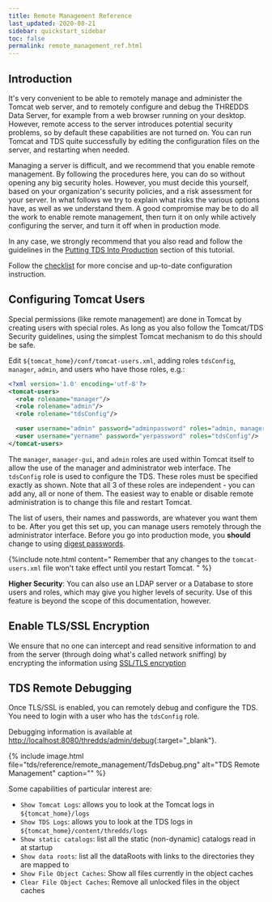 ```yaml
---
title: Remote Management Reference
last_updated: 2020-08-21
sidebar: quickstart_sidebar
toc: false
permalink: remote_management_ref.html
---
```


## Introduction

It's very convenient to be able to remotely manage and administer the Tomcat web server, and to remotely configure and debug the THREDDS Data Server, for example from a web browser running on your desktop.
However, remote access to the server introduces potential security problems, so by default these capabilities are not turned on.
You can run Tomcat and TDS quite successfully by editing the configuration files on the server, and restarting when needed.

Managing a server is difficult, and we recommend that you enable remote management.
By following the procedures here, you can do so without opening any big security holes.
However, you must decide this yourself, based on your organization's security policies, and a risk assessment for your server.
In what follows we try to explain what risks the various options have, as well as we understand them.
A good compromise may be to do all the work to enable remote management, then turn it on only while actively configuring the server, and turn it off when in production mode.

In any case, we strongly recommend that you also read and follow the guidelines in the [Putting TDS Into Production](tomcat_permissions.html) section of this tutorial.

Follow the [checklist](installation_checklist.html) for more concise and up-to-date configuration instruction.

## Configuring Tomcat Users

Special permissions (like remote management) are done in Tomcat by creating users with special roles.
As long as you also follow the Tomcat/TDS Security guidelines, using the simplest Tomcat mechanism to do this should be safe.

Edit `${tomcat_home}/conf/tomcat-users.xml`, adding roles `tdsConfig`, `manager`, `admin`, and users who have those roles, e.g.:

~~~xml
<?xml version='1.0' encoding='utf-8'?>
<tomcat-users>
  <role rolename="manager"/>
  <role rolename="admin"/>
  <role rolename="tdsConfig"/>

  <user username="admin" password="adminpassword" roles="admin, manager-gui, manager"/>
  <user username="yername" password="yerpassword" roles="tdsConfig"/>
</tomcat-users>
~~~

The `manager`, `manager-gui`, and `admin` roles are used within Tomcat itself to allow the use of the manager and administrator web interface.
The `tdsConfig` role is used to configure the TDS.
These roles must be specified exactly as shown.
Note that all 3 of these roles are independent - you can add any, all or none of them.
The easiest way to enable or disable remote administration is to change this file and restart Tomcat.

The list of users, their names and passwords, are whatever you want them to be.
After you get this set up, you can manage users remotely through the administrator interface.
Before you go into production mode, you **should** change to using [digest passwords](digested_passwords.html).

{%include note.html content="
Remember that any changes to the `tomcat-users.xml` file won't take effect until you restart Tomcat.
" %}



**Higher Security**:
You can also use an LDAP server or a Database to store users and roles, which may give you higher levels of security.
Use of this feature is beyond the scope of this documentation, however.

## Enable TLS/SSL Encryption

We ensure that no one can intercept and read sensitive information to and from the server (through doing what's called network sniffing) by encrypting the information using [SSL/TLS encryption](enable_tls_encryption.html)

## TDS Remote Debugging

Once TLS/SSL is enabled, you can remotely debug and configure the TDS.
You need to login with a user who has the `tdsConfig` role.

Debugging information is available at [http://localhost:8080/thredds/admin/debug](http://localhost:8080/thredds/admin/debug){:target="_blank"}.

{% include image.html file="tds/reference/remote_management/TdsDebug.png" alt="TDS Remote Management" caption="" %}

Some capabilities of particular interest are:

* `Show Tomcat Logs`: allows you to look at the Tomcat logs in `${tomcat_home}/logs`
* `Show TDS Logs`: allows you to look at the TDS logs in `${tomcat_home}/content/thredds/logs`
* `Show static catalogs`: list all the static (non-dynamic) catalogs read in at startup
* `Show data roots`: list all the dataRoots with links to the directories they are mapped to
* `Show File Object Caches`: Show all files currently in the object caches
* `Clear File Object Caches`: Remove all unlocked files in the object caches
